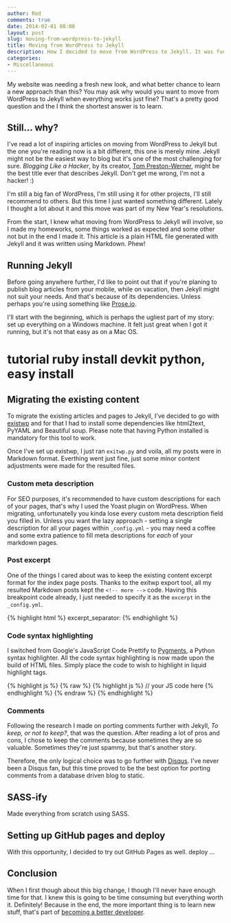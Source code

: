 ```yaml
---
author: Red
comments: true
date: 2014-02-01 08:00
layout: post
slug: moving-from-wordpress-to-jekyll
title: Moving from WordPress to Jekyll
description: How I decided to move from WordPress to Jekyll. It was fun to build, a lot to learn and very challenging.
categories:
- Miscellaneous
---
```


My website was needing a fresh new look, and what better chance to learn a new approach than this? You may ask why would you want to move from WordPress to Jekyll when everything works just fine? That's a pretty good question and the I think the shortest answer is to learn.

<!-- more -->

## Still... why?

I've read a lot of inspiring articles on moving from WordPress to Jekyll but the one you're reading now is a bit different, this one is merely mine. Jekyll might not be the easiest way to blog but it's one of the most challenging for sure. *Blogging Like a Hacker*, by its creator, [Tom Preston-Werner](http://tom.preston-werner.com/2008/11/17/blogging-like-a-hacker.html), might be the best title ever that describes Jekyll. Don't get me wrong, I'm not a hacker! :)

I'm still a big fan of WordPress, I'm still using it for other projects, I'll still recommend to others. But this time I just wanted something different. Lately I thought a lot about it and this move was part of my New Year's resolutions.

From the start, I knew what moving from WordPress to Jekyll will involve, so I made my homeworks, some things worked as expected and some other not but in the end I made it. This article is a plain HTML file generated with Jekyll and it was written using Markdown. Phew!

## Running Jekyll

Before going anywhere further, I'd like to point out that if you're planing to publish blog articles from your mobile, while on vacation, then Jekyll might not suit your needs. And that's because of its dependencies. Unless perhaps you're using something like [Prose.io](http://prose.io).

I'll start with the beginning, which is perhaps the ugliest part of my story: set up everything on a Windows machine. It felt just great when I got it running, but it's not that easy as on a Mac OS.

tutorial
ruby install
devkit
python, easy install
=====


## Migrating the existing content 
To migrate the existing articles and pages to Jekyll, I've decided to go with [existwp](https://github.com/thomasf/exitwp) and for that I had to install some dependencies like html2text, PyYAML and Beautiful soup. Please note that having Python installed is mandatory for this tool to work.

Once I've set up existwp, I just ran `exitwp.py` and voila, all my posts were in Markdown format. Everthing went just fine, just some minor content adjustments were made for the resulted files.

### Custom meta description
For SEO purposes, it's recommended to have custom descriptions for each of your pages, that's why I used the Yoast plugin on WordPress. When migrating, unfortunatelly you kinda lose every custom meta description field you filled in. Unless you want the lazy approach - setting a single description for all your pages within `_config.yml` - you may need a coffee and some extra patience to fill meta descriptions for *each* of your markdown pages.

### Post excerpt
One of the things I cared about was to keep the existing content excerpt format for the index page posts. Thanks to the exitwp export tool, all my resulted Markdown posts kept the `<!-- more -->` code. Having this breakpoint code already, I just needed to specify it as the `excerpt` in the `_config.yml`.

{% highlight html %}
excerpt_separator: <!-- more -->
{% endhighlight %}

### Code syntax highlighting
I switched from Google's JavaScript Code Prettify to [Pygments](http://pygments.org/), a Python syntax highlighter. All the code syntax highlighting is now made upon the build of HTML files. Simply place the code to wish to highlight in liquid highlight tags.

{% highlight js %}
{% raw %}
{% highlight js %}
// your JS code here
{% endhighlight %}
{% endraw %}
{% endhighlight %}


### Comments
Following the research I made on porting comments further with Jekyll, *To keep, or not to keep?*, that was the question. After reading a lot of pros and cons, I chose to keep the comments because sometimes they are so valuable. Sometimes they're just spammy, but that's another story.

Therefore, the only logical choice was to go further with [Disqus](http://disqus.com/). I've never been a Disqus fan, but this time proved to be the best option for porting comments from a database driven blog to static.

## SASS-ify
Made everything from scratch using SASS.

## Setting up GitHub pages and deploy
With this opportunity, I decided to try out GitHub Pages as well. deploy ...

## Conclusion
When I first though about this big change, I though I'll never have enough time for that. I knew this is going to be time consuming but everything worth it. Definitely! Because in the end, the more important thing is to learn new stuff, that's part of [becoming a better developer](http://www.red-team-design.com/becoming-a-better-developer).